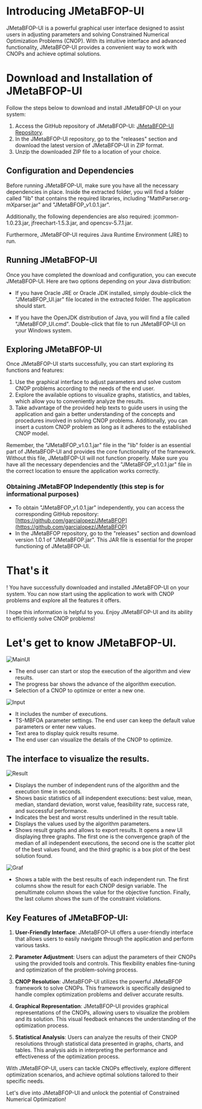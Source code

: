 # **Introducing JMetaBFOP-UI**

JMetaBFOP-UI is a powerful graphical user interface designed to assist users in adjusting parameters and solving Constrained Numerical Optimization Problems (CNOP). With its intuitive interface and advanced functionality, JMetaBFOP-UI provides a convenient way to work with CNOPs and achieve optimal solutions.

# Download and Installation of JMetaBFOP-UI
Follow the steps below to download and install JMetaBFOP-UI on your system:

1. Access the GitHub repository of JMetaBFOP-UI: [JMetaBFOP-UI Repository](https://github.com/garcialopez/JMetaBFOP-UI/releases).
2. In the JMetaBFOP-UI repository, go to the "releases" section and download the latest version of JMetaBFOP-UI in ZIP format.
3. Unzip the downloaded ZIP file to a location of your choice.

## Configuration and Dependencies

Before running JMetaBFOP-UI, make sure you have all the necessary dependencies in place. Inside the extracted folder, you will find a folder called "lib" that contains the required libraries, including "MathParser.org-mXparser.jar" and "JMetaBFOP_v1.0.1.jar".

Additionally, the following dependencies are also required: jcommon-1.0.23.jar, jfreechart-1.5.3.jar, and opencsv-5.7.1.jar.

Furthermore, JMetaBFOP-UI requires Java Runtime Environment (JRE) to run.

## Running JMetaBFOP-UI

Once you have completed the download and configuration, you can execute JMetaBFOP-UI. Here are two options depending on your Java distribution:

- If you have Oracle JRE or Oracle JDK installed, simply double-click the "JMetaBFOP_UI.jar" file located in the extracted folder. The application should start.

- If you have the OpenJDK distribution of Java, you will find a file called "JMetaBFOP_UI.cmd". Double-click that file to run JMetaBFOP-UI on your Windows system.

## Exploring JMetaBFOP-UI

Once JMetaBFOP-UI starts successfully, you can start exploring its functions and features:

1. Use the graphical interface to adjust parameters and solve custom CNOP problems according to the needs of the end user.
2. Explore the available options to visualize graphs, statistics, and tables, which allow you to conveniently analyze the results.
3. Take advantage of the provided help texts to guide users in using the application and gain a better understanding of the concepts and procedures involved in solving CNOP problems. Additionally, you can insert a custom CNOP problem as long as it adheres to the established CNOP model.

Remember, the "JMetaBFOP_v1.0.1.jar" file in the "lib" folder is an essential part of JMetaBFOP-UI and provides the core functionality of the framework. Without this file, JMetaBFOP-UI will not function properly. Make sure you have all the necessary dependencies and the "JMetaBFOP_v1.0.1.jar" file in the correct location to ensure the application works correctly.

### **Obtaining JMetaBFOP Independently (this step is for informational purposes)**
   - To obtain "JMetaBFOP_v1.0.1.jar" independently, you can access the corresponding GitHub repository: [https://github.com/garcialopez/JMetaBFOP](https://github.com/garcialopez/JMetaBFOP)
   - In the JMetaBFOP repository, go to the "releases" section and download version 1.0.1 of "JMetaBFOP.jar". This JAR file is essential for the proper functioning of JMetaBFOP-UI.

# **That's it**

! You have successfully downloaded and installed JMetaBFOP-UI on your system. You can now start using the application to work with CNOP problems and explore all the features it offers.

I hope this information is helpful to you. Enjoy JMetaBFOP-UI and its ability to efficiently solve CNOP problems!

# **Let's get to know JMetaBFOP-UI.**

![MainUI](https://github.com/garcialopez/JMetaBFOP-UI/assets/52833089/82e72c96-f07c-46e0-aab1-bdc66b1b4987)

- The end user can start or stop the execution of the algorithm and view results.
- The progress bar shows the advance of the algorithm execution.
- Selection of a CNOP to optimize or enter a new one. 

![Input](https://github.com/garcialopez/JMetaBFOP-UI/assets/52833089/24cbb1e0-4edd-4b3c-97ba-21631aa86e67)

- It includes the number of executions.
- TS-MBFOA parameter settings. The end user can keep the default value parameters or enter new values.
- Text area to display quick results resume.
- The end user can visualize the details of the CNOP to optimize.

## The interface to visualize the results.

![Result](https://github.com/garcialopez/JMetaBFOP-UI/assets/52833089/26f3e054-1d47-43f4-b02b-8f4a29acf58a)

- Displays the number of independent runs of the algorithm and the execution time in seconds.
- Shows basic statistics of all independent executions: best value, mean, median, standard deviation, worst value, feasibility rate, success rate, and successful performance.
- Indicates the best and worst results underlined in the result table.
- Displays the values used by the algorithm parameters.
- Shows result graphs and allows to export results. It opens a new UI displaying three graphs. The first one is the convergence graph of the median of all independent executions, the second one is the scatter plot of the best values found, and the third graphic is a box plot of the best solution found.

![Graf](https://github.com/garcialopez/JMetaBFOP-UI/assets/52833089/5694b232-fb1c-439d-aa5d-2e3ce4555d25)

- Shows a table with the best results of each independent run.
The first columns show the result for each CNOP design variable. The penultimate column shows the value for the objective function. Finally, the last column shows the sum of the constraint violations.

## **Key Features of JMetaBFOP-UI:**

1. **User-Friendly Interface**: JMetaBFOP-UI offers a user-friendly interface that allows users to easily navigate through the application and perform various tasks.

2. **Parameter Adjustment**: Users can adjust the parameters of their CNOPs using the provided tools and controls. This flexibility enables fine-tuning and optimization of the problem-solving process.

3. **CNOP Resolution**: JMetaBFOP-UI utilizes the powerful JMetaBFOP framework to solve CNOPs. This framework is specifically designed to handle complex optimization problems and deliver accurate results.

4. **Graphical Representation**: JMetaBFOP-UI provides graphical representations of the CNOPs, allowing users to visualize the problem and its solution. This visual feedback enhances the understanding of the optimization process.

5. **Statistical Analysis**: Users can analyze the results of their CNOP resolutions through statistical data presented in graphs, charts, and tables. This analysis aids in interpreting the performance and effectiveness of the optimization process.

With JMetaBFOP-UI, users can tackle CNOPs effectively, explore different optimization scenarios, and achieve optimal solutions tailored to their specific needs.

Let's dive into JMetaBFOP-UI and unlock the potential of Constrained Numerical Optimization!
